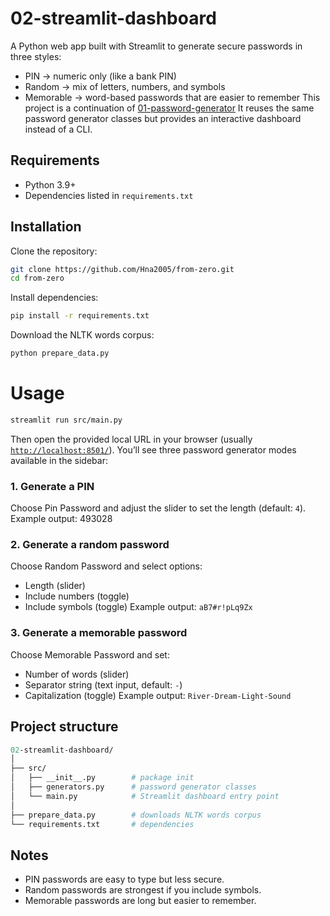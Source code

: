 # 02-streamlit-dashboard
A Python web app built with Streamlit to generate secure passwords in three styles:
- PIN → numeric only (like a bank PIN)
- Random → mix of letters, numbers, and symbols
- Memorable → word-based passwords that are easier to remember
This project is a continuation of [01-password-generator](https://github.com/Hna2005/from-zero/tree/main/01-password-generator)
It reuses the same password generator classes but provides an interactive dashboard instead of a CLI.

## Requirements

- Python 3.9+
- Dependencies listed in `requirements.txt`

## Installation
Clone the repository:
```bash
git clone https://github.com/Hna2005/from-zero.git
cd from-zero
```
Install dependencies:
```bash
pip install -r requirements.txt
```
Download the NLTK words corpus:
```bash
python prepare_data.py
```
# Usage
```bash
streamlit run src/main.py
```
Then open the provided local URL in your browser (usually [`http://localhost:8501/`](http://localhost:8501/)).
You’ll see three password generator modes available in the sidebar:
### 1. Generate a PIN
Choose Pin Password and adjust the slider to set the length (default: `4`).
Example output: 493028
### 2. Generate a random password
Choose Random Password and select options:
- Length (slider)
- Include numbers (toggle)
- Include symbols (toggle)
Example output: `aB7#r!pLq9Zx`
### 3. Generate a memorable password
Choose Memorable Password and set:
- Number of words (slider)
- Separator string (text input, default: `-`)
- Capitalization (toggle)
Example output: `River-Dream-Light-Sound`

## Project structure
```graphql
02-streamlit-dashboard/
│
├── src/
│   ├── __init__.py        # package init
│   ├── generators.py      # password generator classes
│   └── main.py            # Streamlit dashboard entry point
│
├── prepare_data.py        # downloads NLTK words corpus
└── requirements.txt       # dependencies
```
## Notes
- PIN passwords are easy to type but less secure.  
- Random passwords are strongest if you include symbols.  
- Memorable passwords are long but easier to remember.  
